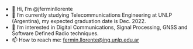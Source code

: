 - 👋 Hi, I’m @jferminllorente
- 🌱 I’m currently studying Telecommunications Engineering at UNLP (Argentina), my expected graduation date is Dec. 2022.
- 👀 I’m interested in Digital Communications, Signal Processing, GNSS and Software Defined Radio techniques.
- 📫 How to reach me: fermin.llorente@ing.unlp.edu.ar
